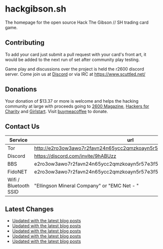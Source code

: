 # hackgibson.sh
The homepage for the open source Hack The Gibson // SH trading card game.


## Contributing

To add your card just submit a pull request with your card's front art, it would be added to the next run of set after community play testing.

Game play and discussions over the project is held the r2600 discord server. Come join us at [Discord](https://discord.com/invite/9hABUzz) or via IRC at https://www.scuttled.net/


## Donations

Your donation of $13.37 or more is welcome and helps the hacking community at large with proceeds going to [2600 Magazine](https://2600.com/), [Hackers for Charity](https://hackersforcharity.org) and [Girlstart](https://girlstart.org).  Visit [buymeacoffee](https://www.buymeacoffee.com/hackgibson.sh) to donate.


## Contact Us

Service | url
-|-
Tor | http://e2ro3ow3awo7r2favn24n65ycc2qmzkoayn5r57e3f56nvjwdcgg32ad.onion
Discord | https://discord.com/invite/9hABUzz
BBS | e2ro3ow3awo7r2favn24n65ycc2qmzkoayn5r57e3f56nvjwdcgg32ad.onion:23
FidoNET | e2ro3ow3awo7r2favn24n65ycc2qmzkoayn5r57e3f56nvjwdcgg32ad.onion:24554
Wifi / Bluetooth SSID | "Ellingson Mineral Company" or "EMC Net - <fidonet address>"

## Latest Changes
<!-- BLOG-POST-LIST:START -->
- [Updated with the latest blog posts](https://github.com/DFW2600/hackgibson.sh/commit/c5989edd69dbbada4ec45099488c1447c83b35ca)
- [Updated with the latest blog posts](https://github.com/DFW2600/hackgibson.sh/commit/874c19780bc08a87a1bf7cf465a840d0353f4a1e)
- [Updated with the latest blog posts](https://github.com/DFW2600/hackgibson.sh/commit/ba771be3418b2dabe0031c68aa501af50bf7aa79)
- [Updated with the latest blog posts](https://github.com/DFW2600/hackgibson.sh/commit/0db7876546a578b03b6234173d1f6b21cc1a3b17)
- [Updated with the latest blog posts](https://github.com/DFW2600/hackgibson.sh/commit/90c76b7dea252c6d2fdcfed2b5d21af4679f00b8)
<!-- BLOG-POST-LIST:END -->
